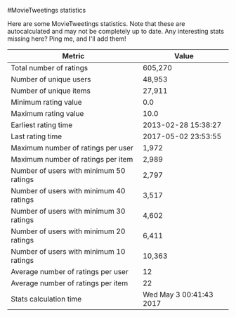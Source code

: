 #MovieTweetings statistics

Here are some MovieTweetings statistics. Note that these are autocalculated and may not be completely up to date. Any interesting stats missing here? Ping me, and I'll add them!

Metric | Value
--- | ---
Total number of ratings                 | 605,270
Number of unique users                  | 48,953
Number of unique items                  | 27,911
Minimum rating value                    | 0.0
Maximum rating value                    | 10.0
Earliest rating time                    | 2013-02-28 15:38:27
Last rating time                        | 2017-05-02 23:53:55
Maximum number of ratings per user      | 1,972
Maximum number of ratings per item      | 2,989
Number of users with minimum 50 ratings | 2,797
Number of users with minimum 40 ratings | 3,517
Number of users with minimum 30 ratings | 4,602
Number of users with minimum 20 ratings | 6,411
Number of users with minimum 10 ratings | 10,363
Average number of ratings per user      | 12
Average number of ratings per item      | 22
Stats calculation time                  | Wed May  3 00:41:43 2017

